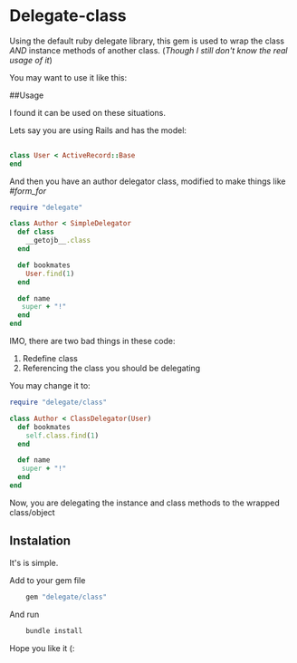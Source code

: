 # Delegate-class

Using the default ruby delegate library, this gem is used to wrap the class _AND_ instance methods of another class.
(_Though I still don't know the real usage of it_)

You may want to use it like this:

##Usage

I found it can be used on these situations.


Lets say you are using Rails and has the model:

```ruby
   
class User < ActiveRecord::Base
end

```

And then you have an author delegator class, modified to make things like _#form_for_

```ruby
require "delegate"

class Author < SimpleDelegator
  def class
    __getojb__.class
  end

  def bookmates
    User.find(1)
  end

  def name
   super + "!"
  end
end

```

IMO, there are two bad things in these code:

 1. Redefine class
 2. Referencing the class you should be delegating

You may change it to:

```ruby
require "delegate/class"

class Author < ClassDelegator(User)
  def bookmates
    self.class.find(1)
  end

  def name
   super + "!"
  end
end

```

Now, you are delegating the instance and class methods to the wrapped class/object

## Instalation

It's is simple.

Add to your gem file

```ruby
    gem "delegate/class"
```

And run

```bash
    bundle install
```

Hope you like it (:
